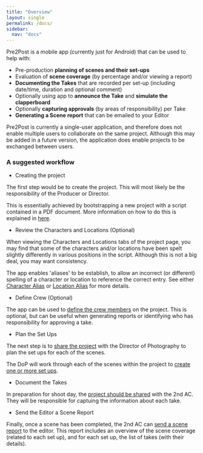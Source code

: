 ```yaml
---
title: "Overview"
layout: single
permalink: /docs/
sidebar:
  nav: "docs"
---
```


Pre2Post is a mobile app (currently just for Android) that can be used to help with:

* Pre-production **planning of scenes and their set-ups**
* Evaluation of **scene coverage** (by percentage and/or viewing a report)
* **Documenting the Takes** that are recorded per set-up (including date/time, duration and optional comment)
* Optionally using app to **announce the Take** and **simulate the clapperboard**
* Optionally **capturing approvals** (by areas of responsibility) per Take
* **Generating a Scene report** that can be emailed to your Editor

Pre2Post is currently a single-user application, and therefore does not enable multiple users to collaborate on the same project. Although this may be added in a
future version, the application does enable projects to be exchanged between users.

### A suggested workflow

* Creating the project

The first step would be to create the project. This will most likely be the responsibility of the Producer or Director.

This is essentially achieved by bootstrapping a new project with a script contained in a PDF document. More information on how to do this is explained in [here](/docs/projects#create-project).


* Review the Characters and Locations (Optional)

When viewing the Characters and Locations tabs of the project page, you may find that some of the characters and/or locations have been spelt slightly differently in various positions in the script. Although this is not a big deal, you may want consistency.

The app enables 'aliases' to be establish, to allow an incorrect (or different) spelling of a character or location to reference the correct entry. See either [Character Alias](/docs/project#character-alias) or [Location Alias](/docs/project#location-alias) for more details.


* Define Crew (Optional)

The app can be used to [define the crew members](/docs/project#crew) on the project. This is optional, but can be useful when generating reports or identifying who has responsibility for approving a take.


* Plan the Set Ups

The next step is to [share the project](/docs/projects#share-project) with the Director of Photography to plan the set ups for each of the scenes.

The DoP will work through each of the scenes within the project to [create one or more set ups](/docs/scene#create).


* Document the Takes

In preparation for shoot day, the [project should be shared](/docs/projects#share-project) with the 2nd AC. They will be responsible for captuing the information about each take.


* Send the Editor a Scene Report

Finally, once a scene has been completed, the 2nd AC can [send a scene report](/docs/project#send-a-scene-report) to the editor. This report includes an overview of the scene coverage (related to each set up), and for each set up, the list of takes (with their details).
